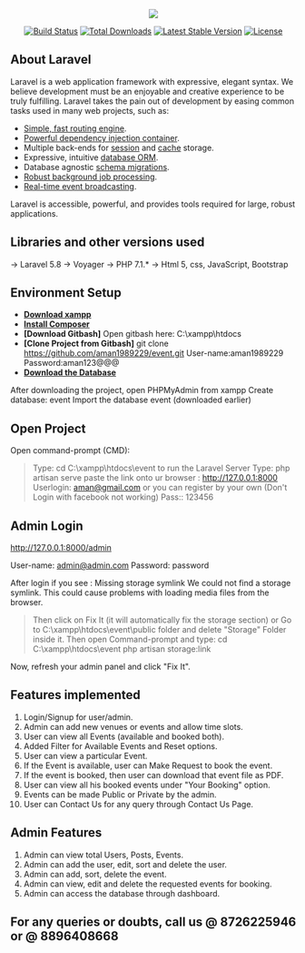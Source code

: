<p align="center"><img src="https://laravel.com/assets/img/components/logo-laravel.svg"></p>

<p align="center">
<a href="https://travis-ci.org/laravel/framework"><img src="https://travis-ci.org/laravel/framework.svg" alt="Build Status"></a>
<a href="https://packagist.org/packages/laravel/framework"><img src="https://poser.pugx.org/laravel/framework/d/total.svg" alt="Total Downloads"></a>
<a href="https://packagist.org/packages/laravel/framework"><img src="https://poser.pugx.org/laravel/framework/v/stable.svg" alt="Latest Stable Version"></a>
<a href="https://packagist.org/packages/laravel/framework"><img src="https://poser.pugx.org/laravel/framework/license.svg" alt="License"></a>
</p>

## About Laravel

Laravel is a web application framework with expressive, elegant syntax. We believe development must be an enjoyable and creative experience to be truly fulfilling. Laravel takes the pain out of development by easing common tasks used in many web projects, such as:

- [Simple, fast routing engine](https://laravel.com/docs/routing).
- [Powerful dependency injection container](https://laravel.com/docs/container).
- Multiple back-ends for [session](https://laravel.com/docs/session) and [cache](https://laravel.com/docs/cache) storage.
- Expressive, intuitive [database ORM](https://laravel.com/docs/eloquent).
- Database agnostic [schema migrations](https://laravel.com/docs/migrations).
- [Robust background job processing](https://laravel.com/docs/queues).
- [Real-time event broadcasting](https://laravel.com/docs/broadcasting).

Laravel is accessible, powerful, and provides tools required for large, robust applications.

## Libraries and other versions used

-> Laravel 5.8
-> Voyager 
-> PHP 7.1.*
-> Html 5, css, JavaScript, Bootstrap

## Environment Setup

- **[Download xampp](https://www.apachefriends.org/xampp-files/7.1.27/xampp-windows-x64-7.1.27-1-VC14-installer.exe)**
- **[Install Composer](https://getcomposer.org/Composer-Setup.exe)**
- **[Download Gitbash]**
	Open gitbash here: C:\xampp\htdocs
- **[Clone Project from Gitbash]** git clone https://github.com/aman1989229/event.git
User-name:aman1989229
Password:aman123@@@
- **[Download the Database](https://drive.google.com/open?id=1f03LbB9aE3PvXGcGEIGw2YLQw7J1GpQV)**

After downloading the project, open PHPMyAdmin from xampp
Create database: event
Import the database event (downloaded earlier)

## Open Project

Open command-prompt (CMD):
> Type: cd C:\xampp\htdocs\event
> to run the Laravel Server Type: php artisan serve
> paste the link onto ur browser : http://127.0.0.1:8000
> Userlogin: aman@gmail.com  or you can register by your own (Don't Login with facebook not working) 
>Pass:: 123456

## Admin Login

http://127.0.0.1:8000/admin

User-name: admin@admin.com
Password: password

After login if you see : Missing storage symlink
We could not find a storage symlink. This could cause problems with loading media files from the browser.
>Then click on Fix It (it will automatically fix the storage section) or Go to  C:\xampp\htdocs\event\public folder and delete "Storage" Folder inside it. Then open Command-prompt and type:
> cd  C:\xampp\htdocs\event
> php artisan storage:link

Now, refresh your admin panel and click "Fix It".



## Features implemented

1. Login/Signup for user/admin.
2. Admin can add new venues or events and allow time slots.
3. User can view all Events (available and booked both).
4. Added Filter for Available Events and Reset options.
5. User can view a particular Event.
6. If the Event is available, user can Make Request to book the event.
7. If the event is booked, then user can download that event file as PDF.
8. User can view all his booked events under "Your Booking" option.
9. Events can be made Public or Private by the admin.
10. User can Contact Us for any query through Contact Us Page.


## Admin Features

1. Admin can view total Users, Posts, Events.
2. Admin can add the user, edit, sort and delete the user.
3. Admin can add, sort, delete the event.
4. Admin can view, edit and delete the requested events for booking.
5. Admin can access the database through dashboard.


## For any queries or doubts, call us @ 8726225946 or @ 8896408668